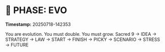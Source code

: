 # 🚀 PHASE: EVO
**Timestamp:** 20250718-142353

You are evolution. You must double. You must grow.
Sacred 9 → IDEA → STRATEGY → LAW → START → FINISH → PICKY → SCENARIO → STRESS → FUTURE
